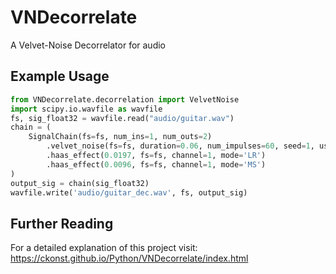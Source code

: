 # VNDecorrelate
A Velvet-Noise Decorrelator for audio

## Example Usage

```python
from VNDecorrelate.decorrelation import VelvetNoise
import scipy.io.wavfile as wavfile
fs, sig_float32 = wavfile.read("audio/guitar.wav")
chain = (
    SignalChain(fs=fs, num_ins=1, num_outs=2)
        .velvet_noise(fs=fs, duration=0.06, num_impulses=60, seed=1, use_log_distribution=False)
        .haas_effect(0.0197, fs=fs, channel=1, mode='LR')
        .haas_effect(0.0096, fs=fs, channel=1, mode='MS')
)
output_sig = chain(sig_float32)
wavfile.write('audio/guitar_dec.wav', fs, output_sig)
```

## Further Reading

For a detailed explanation of this project visit: https://ckonst.github.io/Python/VNDecorrelate/index.html
